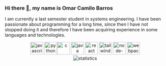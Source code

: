 
### Hi there 👋, my name is Omar Camilo Barros
I am currently a last semester student in systems engineering. I have been passionate about programming for a long time, since then I have not stopped doing it and therefore I have been acquiring experience in some languages and technologies. 
<!-- ### Skills-->


<div align="center">
  <img src='https://cdn.jsdelivr.net/npm/simple-icons@3.0.1/icons/javascript.svg' alt='javascript' height='40'> <img src='https://cdn.jsdelivr.net/npm/simple-icons@3.0.1/icons/python.svg' alt='python' height='40'><img src='https://cdn.jsdelivr.net/npm/simple-icons@3.0.1/icons/c.svg' alt='c' height='40'> <img src='https://cdn.jsdelivr.net/npm/simple-icons@3.0.1/icons/java.svg' alt='java' height='40'> <img src='https://cdn.jsdelivr.net/npm/simple-icons@3.0.1/icons/react.svg' alt='react' height='40'> <img src='https://cdn.jsdelivr.net/npm/simple-icons@3.0.1/icons/tailwindcss.svg' alt='tailwindcss' height='40'> <img src='https://cdn.jsdelivr.net/npm/simple-icons@3.0.1/icons/node-dot-js.svg' alt='node-dot-js' height='40'> <img src='https://cdn.jsdelivr.net/npm/simple-icons@3.0.1/icons/webpack.svg' alt='webpack' height='40'>  
</div>


 
<div align="center">
  <img src='https://github-readme-stats.vercel.app/api?username=CamiloBarros&show_icons=true' alt='statistics'>
</div>
 
